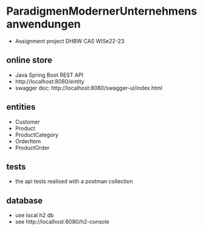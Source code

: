 # ParadigmenModernerUnternehmensanwendungen
- Assignment project DHBW CAS WiSe22-23

## online store 
- Java Spring Boot REST API
- http://localhost:8080/entity
- swagger doc: http://localhost:8080/swagger-ui/index.html

## entities
- Customer
- Product
- ProductCategory
- OrderItem 
- ProductOrder

## tests
- the api tests realised with a postman collection

## database
- use local h2 db 
- see http://localhost:8080/h2-console
